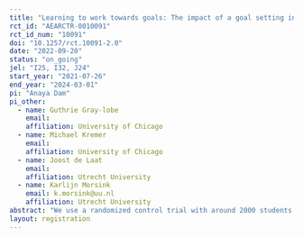 ```yaml
---
title: "Learning to work towards goals: The impact of a goal setting intervention on improving learning outcomes."
rct_id: "AEARCTR-0010091"
rct_id_num: "10091"
doi: "10.1257/rct.10091-2.0"
date: "2022-09-20"
status: "on_going"
jel: "I25, I32, J24"
start_year: "2021-07-26"
end_year: "2024-03-01"
pi: "Anaya Dam"
pi_other:
  - name: Guthrie Gray-lobe
    email: 
    affiliation: University of Chicago
  - name: Michael Kremer
    email: 
    affiliation: University of Chicago
  - name: Joost de Laat
    email: 
    affiliation: Utrecht University
  - name: Karlijn Morsink
    email: k.morsink@uu.nl
    affiliation: Utrecht University
abstract: "We use a randomized control trial with around 2000 students in 110 schools in Kenya. We study whether a soft skill intervention of “goal setting," that teaches students in their penultimate year of primary school how to set academic goals, improves learning outcomes on year-end exams. Students in treatment schools receive the goal setting intervention which consists of 25 lesson of 35 minutes each. We aim to answer the following questions: 1) To what extent does a goal setting intervention have an impact on improving learning outcomes (i.e., test scores on year-end exams)?; 2) To what extent are there gender differences in the impacts of a goal setting intervention on learning outcomes?, and 3) Are there any adverse impacts of the intervention on sub-populations (e.g. gender, low/high-performance) of students?"
layout: registration
---
```


